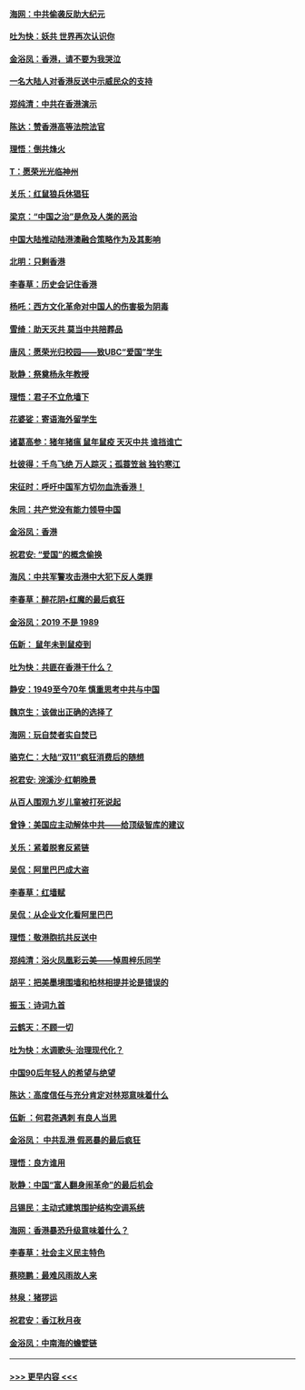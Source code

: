 #### [海网：中共偷袭反助大纪元](../pages/nsc993/n11673515.md?t=11230844) 
#### [吐为快：妖共 世界再次认识你](../pages/nsc993/n11673506.md?t=11230844) 
#### [金浴凤：香港，请不要为我哭泣](../pages/nsc993/n11673248.md?t=11230844) 
#### [一名大陆人对香港反送中示威民众的支持](../pages/nsc993/n11672615.md?t=11230844) 
#### [郑纯清：中共在香港演示](../pages/nsc993/n11670539.md?t=11230844) 
#### [陈达：赞香港高等法院法官](../pages/nsc993/n11669542.md?t=11230844) 
#### [理悟：倒共烽火](../pages/nsc993/n11668844.md?t=11230844) 
#### [T：愿荣光光临神州](../pages/nsc993/n11668421.md?t=11230844) 
#### [关乐：红鼠狼兵休猖狂](../pages/nsc993/n11668378.md?t=11230844) 
#### [梁京：“中国之治”是危及人类的恶治](../pages/nsc993/n11668328.md?t=11230844) 
#### [中国大陆推动陆港澳融合策略作为及其影响](../pages/nsc993/n11668157.md?t=11230844) 
#### [北明：只剩香港](../pages/nsc993/n11668002.md?t=11230844) 
#### [李春草：历史会记住香港](../pages/nsc993/n11667927.md?t=11230844) 
#### [杨吒：西方文化革命对中国人的伤害极为阴毒](../pages/nsc993/n11664521.md?t=11230844) 
#### [雪绮：助天灭共 莫当中共陪葬品](../pages/nsc993/n11662650.md?t=11230844) 
#### [唐风：愿荣光归校园——致UBC“爱国”学生](../pages/nsc993/n11662194.md?t=11230844) 
#### [耿静：祭奠杨永年教授](../pages/nsc993/n11662514.md?t=11230844) 
#### [理悟：君子不立危墙下](../pages/nsc993/n11662172.md?t=11230844) 
#### [花婆娑：寄语海外留学生](../pages/nsc993/n11662121.md?t=11230844) 
#### [诸葛高参：猪年猪瘟 鼠年鼠疫 天灭中共 谁挡谁亡](../pages/nsc993/n11661980.md?t=11230844) 
#### [杜彼得：千鸟飞绝 万人踪灭；孤蓑笠翁 独钓寒江](../pages/nsc993/n11661170.md?t=11230844) 
#### [宋征时：呼吁中国军方切勿血洗香港！](../pages/nsc993/n11415318.md?t=11230844) 
#### [朱同：共产党没有能力领导中国](../pages/nsc993/n11660421.md?t=11230844) 
#### [金浴凤：香港](../pages/nsc993/n11660419.md?t=11230844) 
#### [祝君安: “爱国”的概念偷换](../pages/nsc993/n11659706.md?t=11230844) 
#### [海风：中共军警攻击港中大犯下反人类罪](../pages/nsc993/n11659632.md?t=11230844) 
#### [李春草：醉花阴•红魔的最后疯狂](../pages/nsc993/n11659287.md?t=11230844) 
#### [金浴凤：2019 不是 1989](../pages/nsc993/n11657663.md?t=11230844) 
#### [伍新： 鼠年未到鼠疫到](../pages/nsc993/n11655098.md?t=11230844) 
#### [吐为快：共匪在香港干什么？](../pages/nsc993/n11654891.md?t=11230844) 
#### [静安：1949至今70年 慎重思考中共与中国](../pages/nsc993/n11651244.md?t=11230844) 
#### [魏京生：该做出正确的选择了](../pages/nsc993/n11653084.md?t=11230844) 
#### [海网：玩自焚者实自焚已](../pages/nsc993/n11652423.md?t=11230844) 
#### [骆克仁：大陆“双11”疯狂消费后的随想](../pages/nsc993/n11652305.md?t=11230844) 
#### [祝君安: 浣溪沙·红朝晚景](../pages/nsc993/n11652258.md?t=11230844) 
#### [从百人围观九岁儿童被打死说起](../pages/nsc993/n11651030.md?t=11230844) 
#### [曾铮：美国应主动解体中共——给顶级智库的建议](../pages/nsc993/n11649888.md?t=11230844) 
#### [关乐：紧着脱套反紧链](../pages/nsc993/n11649069.md?t=11230844) 
#### [吴侃：阿里巴巴成大盗](../pages/nsc993/n11645523.md?t=11230844) 
#### [李春草：红墙赋](../pages/nsc993/n11646389.md?t=11230844) 
#### [吴侃：从企业文化看阿里巴巴](../pages/nsc993/n11645476.md?t=11230844) 
#### [理悟：敬港胞抗共反送中](../pages/nsc993/n11645466.md?t=11230844) 
#### [郑纯清：浴火凤凰彩云美——悼周梓乐同学](../pages/nsc993/n11645155.md?t=11230844) 
#### [胡平：把美墨境围墙和柏林相提并论是错误的](../pages/nsc993/n11645134.md?t=11230844) 
#### [振玉：诗词九首](../pages/nsc993/n11644081.md?t=11230844) 
#### [云鹤天：不顾一切](../pages/nsc993/n11643508.md?t=11230844) 
#### [吐为快：水调歌头·治理现代化？](../pages/nsc993/n11643485.md?t=11230844) 
#### [中国90后年轻人的希望与绝望](../pages/nsc993/n11642317.md?t=11230844) 
#### [陈达：高度信任与充分肯定对林郑意味着什么](../pages/nsc993/n11641441.md?t=11230844) 
#### [伍新 ：何君尧遇刺 有良人当思](../pages/nsc993/n11641503.md?t=11230844) 
#### [金浴凤： 中共乱港  假恶暴的最后疯狂](../pages/nsc993/n11641495.md?t=11230844) 
#### [理悟：良方谁用](../pages/nsc993/n11641463.md?t=11230844) 
#### [耿静：中国“富人翻身闹革命”的最后机会](../pages/nsc993/n11640655.md?t=11230844) 
#### [吕锡民：主动式建筑围护结构空调系统](../pages/nsc993/n11640168.md?t=11230844) 
#### [海网：香港暴恐升级意味着什么？](../pages/nsc993/n11635904.md?t=11230844) 
#### [李春草：社会主义民主特色](../pages/nsc993/n11634657.md?t=11230844) 
#### [蔡晓鹏：最难风雨故人来](../pages/nsc993/n11633145.md?t=11230844) 
#### [林泉：猪猡运](../pages/nsc993/n11631469.md?t=11230844) 
#### [祝君安：香江秋月夜](../pages/nsc993/n11631440.md?t=11230844) 
#### [金浴凤：中南海的蟾嬖链](../pages/nsc993/n11631290.md?t=11230844) 

----
#### [ >>> 更早内容 <<< ](../indexes/nsc993-earlier.md)
